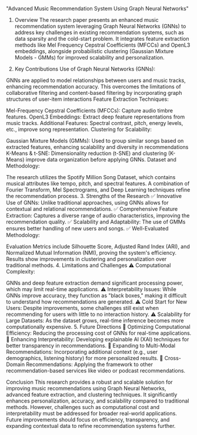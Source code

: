 "Advanced Music Recommendation System Using Graph Neural Networks"
1. Overview
The research paper presents an enhanced music recommendation system leveraging Graph Neural Networks (GNNs) to address key challenges in existing recommendation systems, such as data sparsity and the cold-start problem. It integrates feature extraction methods like Mel Frequency Cepstral Coefficients (MFCCs) and OpenL3 embeddings, alongside probabilistic clustering (Gaussian Mixture Models - GMMs) for improved scalability and personalization.

2. Key Contributions
Use of Graph Neural Networks (GNNs):

GNNs are applied to model relationships between users and music tracks, enhancing recommendation accuracy.
This overcomes the limitations of collaborative filtering and content-based filtering by incorporating graph structures of user-item interactions
Feature Extraction Techniques:

Mel-Frequency Cepstral Coefficients (MFCCs): Capture audio timbre features.
OpenL3 Embeddings: Extract deep feature representations from music tracks.
Additional Features: Spectral contrast, pitch, energy levels, etc., improve song representation.
Clustering for Scalability:

Gaussian Mixture Models (GMMs): Used to group similar songs based on extracted features, enhancing scalability and diversity in recommendations
K-Means & t-SNE: Dimensionality reduction (t-SNE) and clustering (K-Means) improve data organization before applying GNNs.
Dataset and Methodology:

The research utilizes the Spotify Million Song Dataset, which contains musical attributes like tempo, pitch, and spectral features.
A combination of Fourier Transform, Mel Spectrograms, and Deep Learning techniques refine the recommendation process.
3. Strengths of the Research
✅ Innovative Use of GNNs: Unlike traditional approaches, using GNNs allows for contextual and relational recommendations.
✅ Comprehensive Feature Extraction: Captures a diverse range of audio characteristics, improving the recommendation quality.
✅ Scalability and Adaptability: The use of GMMs ensures better handling of new users and songs.
✅ Well-Evaluated Methodology:

Evaluation Metrics include Silhouette Score, Adjusted Rand Index (ARI), and Normalized Mutual Information (NMI), proving the system's efficiency.
Results show improvements in clustering and personalization over traditional methods.
4. Limitations and Challenges
⚠ Computational Complexity:

GNNs and deep feature extraction demand significant processing power, which may limit real-time applications.
⚠ Interpretability Issues:
While GNNs improve accuracy, they function as "black boxes," making it difficult to understand how recommendations are generated.
⚠ Cold Start for New Users:
Despite improvements, some challenges still exist when recommending for users with little to no interaction history.
⚠ Scalability for Large Datasets:
As the dataset grows, real-time inference becomes more computationally expensive.
5. Future Directions
🔹 Optimizing Computational Efficiency: Reducing the processing cost of GNNs for real-time applications.
🔹 Enhancing Interpretability: Developing explainable AI (XAI) techniques for better transparency in recommendations.
🔹 Expanding to Multi-Modal Recommendations: Incorporating additional context (e.g., user demographics, listening history) for more personalized results.
🔹 Cross-Domain Recommendations: Applying the framework to other recommendation-based services like video or podcast recommendations.

Conclusion
This research provides a robust and scalable solution for improving music recommendations using Graph Neural Networks, advanced feature extraction, and clustering techniques. It significantly enhances personalization, accuracy, and scalability compared to traditional methods. However, challenges such as computational cost and interpretability must be addressed for broader real-world applications. Future improvements should focus on efficiency, transparency, and expanding contextual data to refine recommendation systems further.
